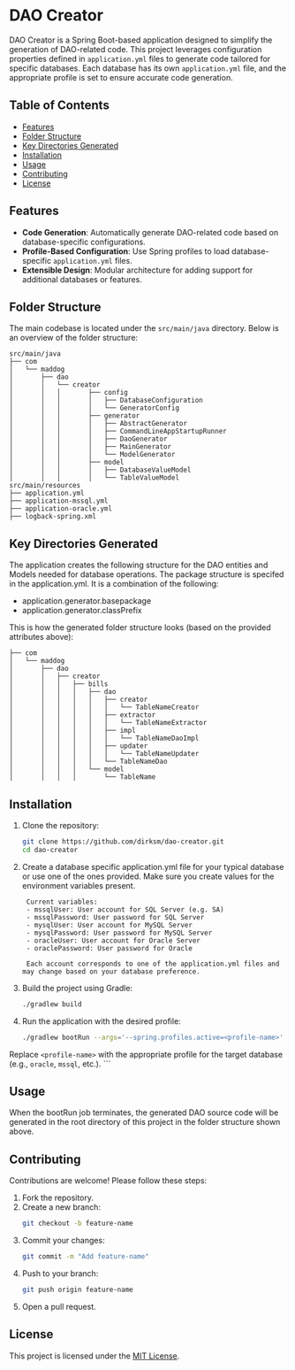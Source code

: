 # DAO Creator
DAO Creator is a Spring Boot-based application designed to simplify the generation of DAO-related code. This project leverages configuration properties defined in `application.yml` files to generate code tailored for specific databases. Each database has its own `application.yml` file, and the appropriate profile is set to ensure accurate code generation.

## Table of Contents

- [Features](#features)
- [Folder Structure](#folder-structure)
- [Key Directories Generated](#key-directories-generated)
- [Installation](#installation)
- [Usage](#usage)
- [Contributing](#contributing)
- [License](#license)

## Features

- **Code Generation**: Automatically generate DAO-related code based on database-specific configurations.
- **Profile-Based Configuration**: Use Spring profiles to load database-specific `application.yml` files.
- **Extensible Design**: Modular architecture for adding support for additional databases or features.

## Folder Structure

The main codebase is located under the `src/main/java` directory. Below is an overview of the folder structure:

```
src/main/java
├── com
│   └── maddog
│       ├── dao
│       │   └── creator
│       │   │       ├── config
│       │   │       │   ├── DatabaseConfiguration
│       │   │       │   └── GeneratorConfig
│       │   │       ├── generator
│       │   │       │   ├── AbstractGenerator
│       │   │       │   ├── CommandLineAppStartupRunner
│       │   │       │   ├── DaoGenerator
│       │   │       │   ├── MainGenerator
│       │   │       │   └── ModelGenerator
│       │   │       ├── model
│       │   │       │   ├── DatabaseValueModel
│       │   │       │   └── TableValueModel
src/main/resources
├── application.yml
├── application-mssql.yml
├── application-oracle.yml
├── logback-spring.xml
```
## Key Directories Generated
The application creates the following structure for the DAO entities and Models needed for database operations.  The package structure is specifed in the application.yml.  It is a combination of the following:
* application.generator.basepackage
* application.generator.classPrefix

This is how the generated folder structure looks (based on the provided attributes above):
```
├── com
│   └── maddog
│       ├── dao
│       │   ├── creator
│       │   │   ├── bills
│       │   │   │   ├── dao
│       │   │   │   │   ├── creator
│       │   │   │   │   │   └── TableNameCreator
│       │   │   │   │   ├── extractor
│       │   │   │   │   │   └── TableNameExtractor
│       │   │   │   │   ├── impl
│       │   │   │   │   │   └── TableNameDaoImpl
│       │   │   │   │   ├── updater
│       │   │   │   │   │   └── TableNameUpdater
│       │   │   │   │   └── TableNameDao
│       │   │   │   └── model
│       │   │   │       └── TableName
```

## Installation

1. Clone the repository:
    ```bash
    git clone https://github.com/dirksm/dao-creator.git
    cd dao-creator
    ```

2. Create a database specific application.yml file for your typical database or use one of the ones provided. Make sure you create values for the environment variables present.

        Current variables:
        - mssqlUser: User account for SQL Server (e.g. SA)
        - mssqlPassword: User password for SQL Server
        - mysqlUser: User account for MySQL Server
        - mysqlPassword: User password for MySQL Server
        - oracleUser: User account for Oracle Server
        - oraclePassword: User password for Oracle

        Each account corresponds to one of the application.yml files and may change based on your database preference.

3. Build the project using Gradle:
    ```bash
    ./gradlew build
    ```

4. Run the application with the desired profile:
    ```bash
    ./gradlew bootRun --args='--spring.profiles.active=<profile-name>'
    ```

Replace `<profile-name>` with the appropriate profile for the target database (e.g., `oracle`, `mssql`, etc.).
    ```

## Usage

When the bootRun job terminates, the generated DAO source code will be generated in the root directory of this project in the folder structure shown above.

## Contributing

Contributions are welcome! Please follow these steps:

1. Fork the repository.
2. Create a new branch:
    ```bash
    git checkout -b feature-name
    ```
3. Commit your changes:
    ```bash
    git commit -m "Add feature-name"
    ```
4. Push to your branch:
    ```bash
    git push origin feature-name
    ```
5. Open a pull request.

## License

This project is licensed under the [MIT License](LICENSE).
